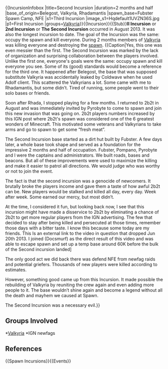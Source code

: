 {{IncursionInfobox
|title=Second Incursion
|duration=2 months and half
|base_of_origin=Belegost, Valkyria, Rhadamantis
|spawn_base=Fubster Spawn Camp, NFE
|s1=Third Incursion
|image_s1=Hqdefault1UVZN36S.jpg
|p1=First Incursion
|groups=[Valkyria](https://2b2t.miraheze.org/wiki/Valkyria)}}{{Incursion}}{{Stub}}**II Incursion** or **2nd Incursion** or **The Second Incursion** occurred in August 2013. It was also the longest incursion to date. The goal of the Incursion was the same: occupy the spawn and kill everyone. During 2 months members of [Valkyria](https://2b2t.miraheze.org/wiki/Valkyria) was killing everyone and destroying the [spawn](https://2b2t.miraheze.org/wiki/spawn).
{{Caption|Yes, this one was even messier than the first. The Second Incursion was marked by the lack of organization and surprising collaboration between the players involved. Unlike the first one, everyone's goals were the same: occupy spawn and kill everyone you see. Some of its (good) standards would become a reference for the third one. It happened after Belegost, the base that was supposed substitute Valkyria was accidentally leaked by Coldwave when he used Adolf client. This scattered the Valkyrians a lot. Some came with me to Rhadamantis, but some didn’t. Tired of running, some people went to their solo bases or friends.

Soon after Rhada, I stopped playing for a few months. I returned to 2b2t in August and was immediately invited by Pyrobyte to come to spawn and join this new invasion that was going on. 2b2t players numbers increased by this IGN post where 2b2t's spawn was considered one of the 6 greatest wonders of Minecraft. This motivated some veterans and Valkyrians to take arms and go to spawn to get some “fresh meat”.

The Second Incursion base started as a dirt hut built by Fubster. A few days later, a whole base took shape and served as a foundation for the impressive 2 months and half of occupation. Fubster, Pompano, Pyrobyte and I were the captains and administrators. We built roads, bases and beacons. But all of these improvements were used to maximize the killing and make it easier to patrol all directions. We would judge who was worthy or not to join the event.

The fact is that the second incursion was a genocide of newcomers. It brutally broke the players income and gave them a taste of how awful 2b2t can be. New players would be stalked and killed all day, every day. Week after week. Some earned our mercy, but most didn’t.

At the time, I considered it fun, but looking back now, I see that this incursion might have made a disservice to 2b2t by eliminating a chance of 2b2t to get more regular players from the IGN advertising. The few that decided to stay after being killed and persecuted at those times, remember those days with a bitter taste. I know this because some today are my friends. This  Is an external link to the video in question that dropped Jun 20th 2013. I joined (Docsmurf) as the direct result of this video and was able to escape spawn and set up a temp base around 60K before the bulk of the Second incursion landed]

The only good act we did back there was defend NFE from newfag raids and potential griefers. Thousands of new players were killed according to estimates.

However, something good came up from this Incursion. It made possible the rebuilding of Valkyria by reuniting the crew again and even adding more people to it. The base wouldn’t shine again and become a legend without all the death and mayhem we caused at Spawn.

The Second Incursion was a necessary evil.}}
## Groups Involved
*[Valkyria](https://2b2t.miraheze.org/wiki/Valkyria)
*IGN newfags
## References
{{Spawn Incursions}}{{Events}}